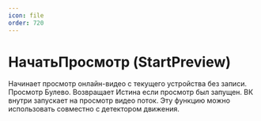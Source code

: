 ```yaml
---
icon: file
order: 720
---
```


# НачатьПросмотр (StartPreview)

Начинает просмотр онлайн-видео с текущего устройства без записи. Просмотр Булево.   Возвращает Истина если просмотр был запущен.   ВК внутри запускает на просмотр видео поток. Эту функцию можно использовать совместно с детектором движения.
